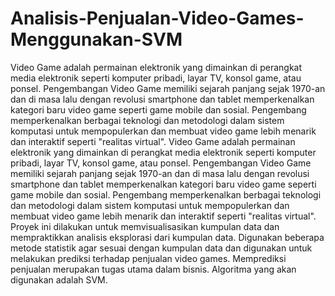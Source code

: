 # Analisis-Penjualan-Video-Games-Menggunakan-SVM

Video Game adalah permainan elektronik yang dimainkan di perangkat media elektronik seperti komputer pribadi, layar TV, konsol game, atau ponsel. Pengembangan Video Game memiliki sejarah panjang sejak 1970-an dan di masa lalu dengan revolusi smartphone dan tablet memperkenalkan kategori baru video game seperti game mobile dan sosial. Pengembang memperkenalkan berbagai teknologi dan metodologi dalam sistem komputasi untuk mempopulerkan dan membuat video game lebih menarik dan interaktif seperti "realitas virtual". Video Game adalah permainan elektronik yang dimainkan di perangkat media elektronik seperti komputer pribadi, layar TV, konsol game, atau ponsel. Pengembangan Video Game memiliki sejarah panjang sejak 1970-an dan di masa lalu dengan revolusi smartphone dan tablet memperkenalkan kategori baru video game seperti game mobile dan sosial. Pengembang memperkenalkan berbagai teknologi dan metodologi dalam sistem komputasi untuk mempopulerkan dan membuat video game lebih menarik dan interaktif seperti "realitas virtual". Proyek ini dilakukan untuk memvisualisasikan kumpulan data dan mempraktikkan analisis eksplorasi dari kumpulan data. Digunakan beberapa metode statistik agar sesuai dengan kumpulan data dan digunakan untuk melakukan prediksi terhadap penjualan video games. Memprediksi penjualan merupakan tugas utama dalam bisnis. Algoritma yang akan digunakan adalah SVM.
